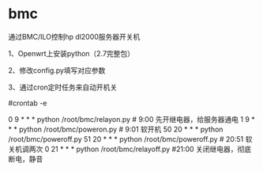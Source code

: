 # bmc
通过BMC/ILO控制hp dl2000服务器开关机

1、Openwrt上安装python（2.7完整包）

2、修改config.py填写对应参数

3、通过cron定时任务来自动开机关

#crontab -e

0 9 * * * python /root/bmc/relayon.py # 9:00 先开继电器，给服务器通电
1 9 * * * python /root/bmc/poweron.py # 9:01 软开机
50 20 * * * python /root/bmc/poweroff.py 
51 20 * * * python /root/bmc/poweroff.py # 20:51 软关机调两次
0 21 * * * python /root/bmc/relayoff.py  #21:00 关闭继电器，彻底断电，静音

